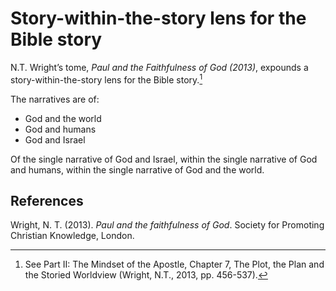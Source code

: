 # Story-within-the-story lens for the Bible story

N.T. Wright’s tome, *Paul and the Faithfulness of God (2013)*, expounds a story-within-the-story lens for the Bible story.[^reference]

The narratives are of:

* God and the world
* God and humans
* God and Israel

Of the single narrative of God and Israel, within the single narrative of God and humans, within the single narrative of God and the world.

[^reference]: See Part II: The Mindset of the Apostle, Chapter 7, The Plot, the Plan and the Storied Worldview (Wright, N.T., 2013, pp. 456-537).

## References

Wright, N. T. (2013). *Paul and the faithfulness of God*. Society for Promoting Christian Knowledge, London.

